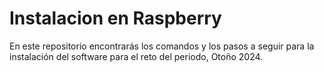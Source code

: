# Instalacion en Raspberry

En este repositorio encontrarás los comandos y los pasos a seguir para la instalación del software para el reto del periodo, Otoño 2024.
